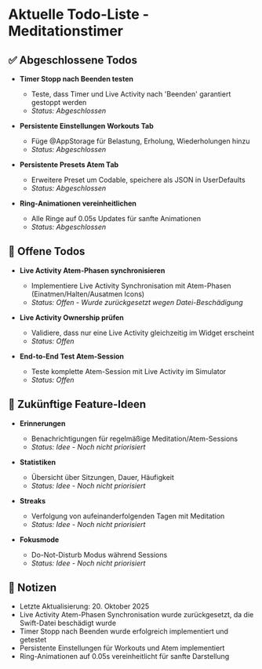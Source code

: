 # Aktuelle Todo-Liste - Meditationstimer

## ✅ Abgeschlossene Todos

- **Timer Stopp nach Beenden testen**
  - Teste, dass Timer und Live Activity nach 'Beenden' garantiert gestoppt werden
  - *Status: Abgeschlossen*

- **Persistente Einstellungen Workouts Tab**
  - Füge @AppStorage für Belastung, Erholung, Wiederholungen hinzu
  - *Status: Abgeschlossen*

- **Persistente Presets Atem Tab**
  - Erweitere Preset um Codable, speichere als JSON in UserDefaults
  - *Status: Abgeschlossen*

- **Ring-Animationen vereinheitlichen**
  - Alle Ringe auf 0.05s Updates für sanfte Animationen
  - *Status: Abgeschlossen*

## 🔄 Offene Todos

- **Live Activity Atem-Phasen synchronisieren**
  - Implementiere Live Activity Synchronisation mit Atem-Phasen (Einatmen/Halten/Ausatmen Icons)
  - *Status: Offen - Wurde zurückgesetzt wegen Datei-Beschädigung*

- **Live Activity Ownership prüfen**
  - Validiere, dass nur eine Live Activity gleichzeitig im Widget erscheint
  - *Status: Offen*

- **End-to-End Test Atem-Session**
  - Teste komplette Atem-Session mit Live Activity im Simulator
  - *Status: Offen*

## 🚀 Zukünftige Feature-Ideen

- **Erinnerungen**
  - Benachrichtigungen für regelmäßige Meditation/Atem-Sessions
  - *Status: Idee - Noch nicht priorisiert*

- **Statistiken**
  - Übersicht über Sitzungen, Dauer, Häufigkeit
  - *Status: Idee - Noch nicht priorisiert*

- **Streaks**
  - Verfolgung von aufeinanderfolgenden Tagen mit Meditation
  - *Status: Idee - Noch nicht priorisiert*

- **Fokusmode**
  - Do-Not-Disturb Modus während Sessions
  - *Status: Idee - Noch nicht priorisiert*

## 📝 Notizen

- Letzte Aktualisierung: 20. Oktober 2025
- Live Activity Atem-Phasen Synchronisation wurde zurückgesetzt, da die Swift-Datei beschädigt wurde
- Timer Stopp nach Beenden wurde erfolgreich implementiert und getestet
- Persistente Einstellungen für Workouts und Atem implementiert
- Ring-Animationen auf 0.05s vereinheitlicht für sanfte Darstellung